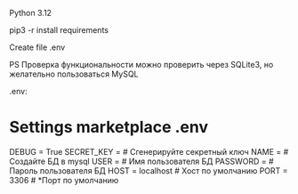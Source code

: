 Python 3.12

pip3 -r install requirements


Create file .env

PS
Проверка функциональности можно проверить через SQLite3, но желательно пользоваться MySQL


.env:
# Settings marketplace .env

DEBUG = True
SECRET_KEY =        # Сгенерируйте секретный ключ
NAME =              # Создайте БД в mysql
USER =              # Имя пользователя БД
PASSWORD =          # Пароль пользователя БД
HOST = localhost    # Хост по умолчанию
PORT = 3306         # *Порт по умолчанию